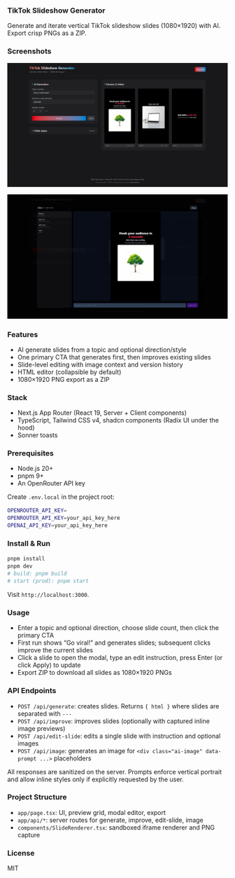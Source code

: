 ### TikTok Slideshow Generator

Generate and iterate vertical TikTok slideshow slides (1080×1920) with AI. Export crisp PNGs as a ZIP.

### Screenshots

![Editor and preview](./public/ss1.png)

![Modal and history](./public/ss2.png)

### Features

- AI generate slides from a topic and optional direction/style
- One primary CTA that generates first, then improves existing slides
- Slide-level editing with image context and version history
- HTML editor (collapsible by default)
- 1080×1920 PNG export as a ZIP

### Stack

- Next.js App Router (React 19, Server + Client components)
- TypeScript, Tailwind CSS v4, shadcn components (Radix UI under the hood)
- Sonner toasts

### Prerequisites

- Node.js 20+
- pnpm 9+
- An OpenRouter API key

Create `.env.local` in the project root:

```bash
OPENROUTER_API_KEY=
OPENROUTER_API_KEY=your_api_key_here
OPENAI_API_KEY=your_api_key_here

```

### Install & Run

```bash
pnpm install
pnpm dev
# build: pnpm build
# start (prod): pnpm start
```

Visit `http://localhost:3000`.

### Usage

- Enter a topic and optional direction, choose slide count, then click the primary CTA
- First run shows “Go viral!” and generates slides; subsequent clicks improve the current slides
- Click a slide to open the modal, type an edit instruction, press Enter (or click Apply) to update
- Export ZIP to download all slides as 1080×1920 PNGs

### API Endpoints

- `POST /api/generate`: creates slides. Returns `{ html }` where slides are separated with `---`
- `POST /api/improve`: improves slides (optionally with captured inline image previews)
- `POST /api/edit-slide`: edits a single slide with instruction and optional images
- `POST /api/image`: generates an image for `<div class="ai-image" data-prompt ...>` placeholders

All responses are sanitized on the server. Prompts enforce vertical portrait and allow inline styles only if explicitly requested by the user.

### Project Structure

- `app/page.tsx`: UI, preview grid, modal editor, export
- `app/api/*`: server routes for generate, improve, edit-slide, image
- `components/SlideRenderer.tsx`: sandboxed iframe renderer and PNG capture

### License

MIT
